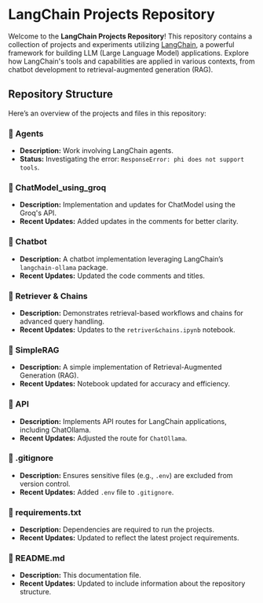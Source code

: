 # LangChain Projects Repository

Welcome to the **LangChain Projects Repository**! This repository contains a collection of projects and experiments utilizing [LangChain](https://langchain-langchain.vercel.app/), a powerful framework for building LLM (Large Language Model) applications. Explore how LangChain's tools and capabilities are applied in various contexts, from chatbot development to retrieval-augmented generation (RAG).

## Repository Structure

Here’s an overview of the projects and files in this repository:

### 📁 Agents
- **Description:** Work involving LangChain agents.
- **Status:** Investigating the error: `ResponseError: phi does not support tools`.

### 📁 ChatModel_using_groq
- **Description:** Implementation and updates for ChatModel using the Groq's API.
- **Recent Updates:** Added updates in the comments for better clarity.

### 📁 Chatbot
- **Description:** A chatbot implementation leveraging LangChain’s `langchain-ollama` package.
- **Recent Updates:** Updated the code comments and titles.

### 📁 Retriever & Chains
- **Description:** Demonstrates retrieval-based workflows and chains for advanced query handling.
- **Recent Updates:** Updates to the `retriver&chains.ipynb` notebook.

### 📁 SimpleRAG
- **Description:** A simple implementation of Retrieval-Augmented Generation (RAG).
- **Recent Updates:** Notebook updated for accuracy and efficiency.

### 📁 API
- **Description:** Implements API routes for LangChain applications, including ChatOllama.
- **Recent Updates:** Adjusted the route for `ChatOllama`.

### 📄 .gitignore
- **Description:** Ensures sensitive files (e.g., `.env`) are excluded from version control.
- **Recent Updates:** Added `.env` file to `.gitignore`.

### 📄 requirements.txt
- **Description:** Dependencies are required to run the projects.
- **Recent Updates:** Updated to reflect the latest project requirements.

### 📄 README.md
- **Description:** This documentation file.
- **Recent Updates:** Updated to include information about the repository structure.

